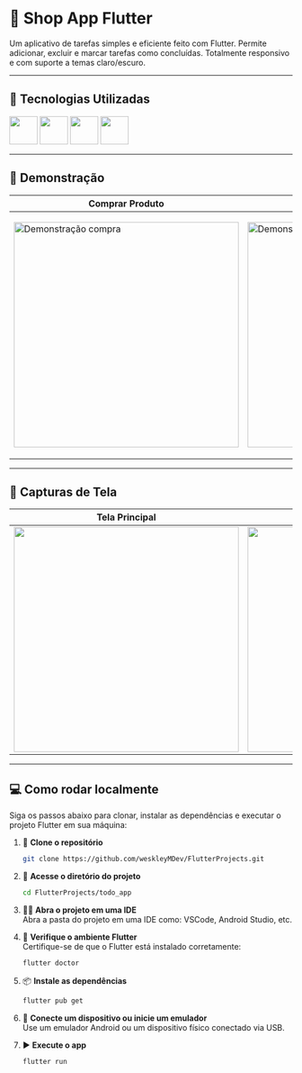 # 📝 Shop App Flutter

Um aplicativo de tarefas simples e eficiente feito com Flutter. Permite adicionar, excluir e marcar tarefas como concluídas. Totalmente responsivo e com suporte a temas claro/escuro.

---

## 🤖 Tecnologias Utilizadas

<div>
  <img src="https://cdn.jsdelivr.net/gh/devicons/devicon@latest/icons/flutter/flutter-original.svg" width="50" /> 
  <img src="https://cdn.jsdelivr.net/gh/devicons/devicon@latest/icons/dart/dart-original.svg" width="50" /> 
  <img src="https://cdn.jsdelivr.net/gh/devicons/devicon@latest/icons/mobx/mobx-original.svg" width="50" /> 
  <img src="https://cdn.jsdelivr.net/gh/devicons/devicon@latest/icons/sqlite/sqlite-original.svg" width="50" />
</div>

---

## 🎥 Demonstração

| Comprar Produto | Novo Produto |
|----------------|------------------|
| <p align="left"><img src="https://github.com/user-attachments/assets/d2816b15-b4e1-41e1-8059-f7d76b91eefe" alt="Demonstração compra" height="400"/></p> | <p align="left"><img src="https://github.com/user-attachments/assets/e13a3a78-737e-488c-9c47-fab1191d6310" alt="Demonstração novo" height="400"/></p>

---

## 📸 Capturas de Tela

| Tela Principal | Tela Produtos | Tela Pedidos |
|----------------|------------------|------------------|
| <img src="https://github.com/user-attachments/assets/e98cfb0d-1b14-4a38-b3b6-628595dd97c7" height="400" /> | <img src="https://github.com/user-attachments/assets/50212b36-9ecb-430a-a8d2-0df354d35ae8" height="400" /> | <img src="https://github.com/user-attachments/assets/4726012a-15da-4b4b-8f71-ed807954f5c7" height="400" /> |

---

## 💻 Como rodar localmente  

Siga os passos abaixo para clonar, instalar as dependências e executar o projeto Flutter em sua máquina:

1. 🧱 **Clone o repositório**  
   ```bash
   git clone https://github.com/weskleyMDev/FlutterProjects.git

2. 📂 **Acesse o diretório do projeto**  
   ```bash
   cd FlutterProjects/todo_app

3. 🧑‍💻 **Abra o projeto em uma IDE**  
   Abra a pasta do projeto em uma IDE como: VSCode, Android Studio, etc.

5. 🧪 **Verifique o ambiente Flutter**  
   Certifique-se de que o Flutter está instalado corretamente:
   ```bash
   flutter doctor

6. 📦 **Instale as dependências**  
   ```bash
   flutter pub get

7. 📱 **Conecte um dispositivo ou inicie um emulador**  
   Use um emulador Android ou um dispositivo físico conectado via USB.

8. ▶️ **Execute o app**  
   ```bash
   flutter run